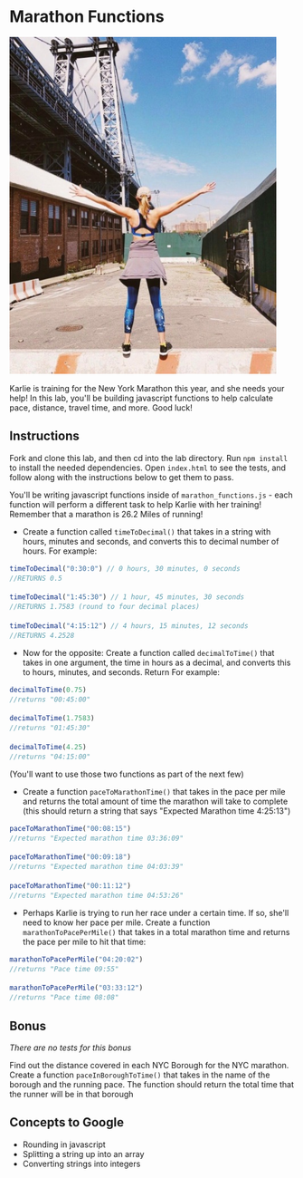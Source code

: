 # Marathon Functions

![Karlie](karlie-run.jpg)

Karlie is training for the New York Marathon this year, and she needs your help! In this lab, you'll be building javascript functions to help calculate pace, distance, travel time, and more. Good luck!

## Instructions

Fork and clone this lab, and then cd into the lab directory. Run `npm install` to install the needed dependencies. Open `index.html` to see the tests, and follow along with the instructions below to get them to pass.

You'll be writing javascript functions inside of `marathon_functions.js` - each function will perform a different task to help Karlie with her training! Remember that a marathon is 26.2 Miles of running!

+ Create a function called `timeToDecimal()` that takes in a string with hours, minutes and seconds, and converts this to decimal number of hours. For example:

```js
timeToDecimal("0:30:0") // 0 hours, 30 minutes, 0 seconds
//RETURNS 0.5

timeToDecimal("1:45:30") // 1 hour, 45 minutes, 30 seconds
//RETURNS 1.7583 (round to four decimal places)

timeToDecimal("4:15:12") // 4 hours, 15 minutes, 12 seconds
//RETURNS 4.2528
```

+ Now for the opposite: Create a function called `decimalToTime()` that takes in one argument, the time in hours as a decimal, and converts this to hours, minutes, and seconds. Return For example:

```js
decimalToTime(0.75)
//returns "00:45:00"

decimalToTime(1.7583)
//returns "01:45:30"

decimalToTime(4.25)
//returns "04:15:00"
```

(You'll want to use those two functions as part of the next few)

+ Create a function `paceToMarathonTime()` that takes in the pace per mile and returns the total amount of time the marathon will take to complete (this should return a string that says "Expected Marathon time 4:25:13")

```js
paceToMarathonTime("00:08:15")
//returns "Expected marathon time 03:36:09"

paceToMarathonTime("00:09:18")
//returns "Expected marathon time 04:03:39"

paceToMarathonTime("00:11:12")
//returns "Expected marathon time 04:53:26"
```

+ Perhaps Karlie is trying to run her race under a certain time. If so, she'll need to know her pace per mile. Create a function `marathonToPacePerMile()` that takes in a total marathon time and returns the pace per mile to hit that time:

```js
marathonToPacePerMile("04:20:02")
//returns "Pace time 09:55"

marathonToPacePerMile("03:33:12")
//returns "Pace time 08:08"
```
## Bonus

*There are no tests for this bonus*

Find out the distance covered in each NYC Borough for the NYC marathon. Create a function `paceInBoroughToTime()` that takes in the name of the borough and the running pace. The function should return the total time that the runner will be in that borough

## Concepts to Google

+ Rounding in javascript
+ Splitting a string up into an array
+ Converting strings into integers
